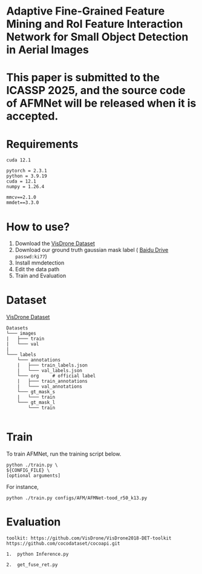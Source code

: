 

# Adaptive Fine-Grained Feature Mining and RoI Feature Interaction Network for Small Object Detection in Aerial Images



# This paper is submitted to the ICASSP 2025, and the source code of AFMNet will be released when it is accepted.



# Requirements

```
cuda 12.1

pytorch = 2.3.1
python = 3.9.19
cuda = 12.1
numpy = 1.26.4

mmcv==2.1.0
mmdet==3.3.0

```



# How to use?

1. Download the [VisDrone Dataset](https://github.com/VisDrone/VisDrone-Dataset)
2. Download our ground truth gaussian mask label ( [Baidu Drive](https://pan.baidu.com/s/1kAsSlg8QHvD83E-3SMrZZg ) `passwd:ki77`)
3. Install mmdetection
4. Edit the data path
5. Train and Evaluation



# Dataset

[VisDrone Dataset](https://github.com/VisDrone/VisDrone-Dataset)

```
Datasets
└─── images
|	├─── train
|	└─── val
|
└─── labels
	└─── annotations  
	|	├─── train_labels.json
	|	└─── val_labels.json
	└─── org	 # official label
	|	├─── train_annotations  
	|	└─── val_annotations    
	└─── gt_mask_s  
	|	└─── train  
	└─── gt_mask_l  
		└─── train  


```



# Train

To train AFMNet, run the training script below.

```
python ./train.py \
${CONFIG_FILE} \
[optional arguments]
```

For instance,

```
python ./train.py configs/AFM/AFMNet-tood_r50_k13.py
```

# Evaluation

    toolkit: https://github.com/VisDrone/VisDrone2018-DET-toolkit   https://github.com/cocodataset/cocoapi.git
    
    1.  python Inference.py
    
    2.  get_fuse_ret.py

  

